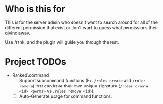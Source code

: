 # Who is this for

This is for the server admin who doesn't want to search around for all of the different permission that exist or don't want to guess what permissions their giving away.

Use /rank, and the plugin will guide you through the rest.

# Project TODOs

- Ranked\command
  - [ ] Support subcommand functions (Ex. `/roles create` and `/roles remove`) that can have their own unique signature (`/roles create <id> <perms>` vs `/roles remove <id>`).
  - [ ] Auto-Generate usage for command functions.
